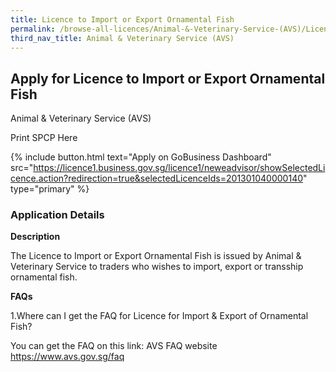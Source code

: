 ```yaml
---
title: Licence to Import or Export Ornamental Fish
permalink: /browse-all-licences/Animal-&-Veterinary-Service-(AVS)/Licence-to-Import-or-Export-Ornamental-Fish
third_nav_title: Animal & Veterinary Service (AVS)
---
```


## Apply for Licence to Import or Export Ornamental Fish

Animal & Veterinary Service (AVS)

Print SPCP Here

{% include button.html text="Apply on GoBusiness Dashboard" src="https://licence1.business.gov.sg/licence1/neweadvisor/showSelectedLicence.action?redirection=true&selectedLicenceIds=201301040000140" type="primary" %}

### Application Details
<p><strong>Description</strong></p>
<p>The Licence to Import or Export Ornamental Fish is issued by Animal &amp; Veterinary Service to traders who wishes to import, export or transship ornamental fish.</p>
<p><strong>FAQs</strong></p>
<p>1.Where can I get the FAQ for Licence for Import &amp; Export of Ornamental Fish?</p>
<p>You can get the FAQ on this link: AVS FAQ website <a href="https://www.avs.gov.sg/faq">https://www.avs.gov.sg/faq</a></p>

